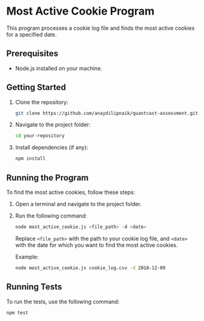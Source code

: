 # Most Active Cookie Program

This program processes a cookie log file and finds the most active cookies for a specified date.

## Prerequisites

- Node.js installed on your machine.

## Getting Started

1. Clone the repository:

   ```bash
   git clone https://github.com/anaydilipnaik/quantcast-assessment.git
   ```

2. Navigate to the project folder:

   ```bash
   cd your-repository
   ```

3. Install dependencies (if any):

   ```bash
   npm install
   ```

## Running the Program

To find the most active cookies, follow these steps:

1. Open a terminal and navigate to the project folder.

2. Run the following command:

   ```bash
   node most_active_cookie.js <file_path> -d <date>
   ```

   Replace `<file_path>` with the path to your cookie log file, and `<date>` with the date for which you want to find the most active cookies.

   Example:

   ```bash
   node most_active_cookie.js cookie_log.csv -d 2018-12-09
   ```

## Running Tests

To run the tests, use the following command:

```bash
npm test
```
